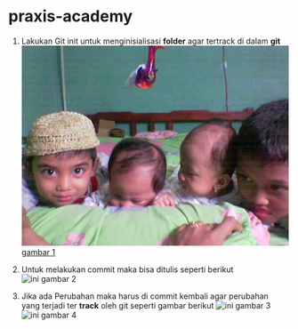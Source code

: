 # praxis-academy
1. 	Lakukan Git init untuk menginisialisasi **folder** agar tertrack di dalam **git**
![ini gambar 1](https://github.com/khoriers/IMAGE/blob/master/094.jpg)
[gambar 1](https://github.com/MegaOktavian/rhymes/blob/master/Gambar1/Gambar02.PNG)

2. 	Untuk melakukan commit maka bisa ditulis seperti berikut
![ini gambar 2](https://tedyfirdaus11.github.io//ImagesKP/Screenshot_7.png)
3. 	Jika ada Perubahan maka harus di commit kembali agar perubahan yang terjadi ter **track** oleh git seperti gambar berikut
![ini gambar 3](https://tedyfirdaus11.github.io//ImagesKP/Screenshot_8.png)
![ini gambar 4](https://tedyfirdaus11.github.io//ImagesKP/Screenshot_9.png)
